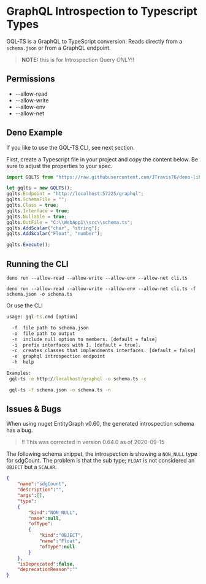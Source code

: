 # GraphQL Introspection to Typescript Types
GQL-TS is a GraphQL to TypeScript conversion. Reads directly from a `schema.json` or from a GraphQL endpoint. 


> **NOTE:** this is for Introspection Query _ONLY_!!

## Permissions
* --allow-read
* --allow-write
* --allow-env
* --allow-net

## Deno Example
If you like to use the GQL-TS CLI, see next section.

First, create a Typescript file in your project and copy the content below. Be sure to adjust the properties to your spec.

```ts
import GQLTS from "https://raw.githubusercontent.com/JTravis76/deno-lib/master/gql-ts/mod.ts";

let gqlts = new GQLTS();
gqlts.Endpoint = "http://localhost:57225/graphql";
gqlts.SchemaFile = "";
gqlts.Class = true;
gqlts.Interface = true;
gqlts.Nullable = true;
gqlts.OutFile = "C:\\WebApp1\\src\\schema.ts";
gqlts.AddScalar("char", "string");
gqlts.AddScalar("Float", "number");

gqlts.Execute();
```

## Running the CLI
```
deno run --allow-read --allow-write --allow-env --allow-net cli.ts

deno run --allow-read --allow-write --allow-env --allow-net cli.ts -f schema.json -o schema.ts
```

Or use the CLI

```cmd
usage: gql-ts.cmd [option]

  -f  file path to schema.json
  -o  file path to output
  -n  include null option to members. [default = false]
  -i  prefix interfaces with I. [default = true].
  -c  creates classes that implendments interfaces. [default = false]
  -e  graphql introspection endpoint
  -h  help

Examples:
 gql-ts -e http://localhost/graphql -o schema.ts -c

 gql-ts -f schema.json -o schema.ts -n
```

## Issues & Bugs

When using nuget EntityGraph v0.60, the generated introspection schema has a bug.

> !! This was corrected in version 0.64.0 as of 2020-09-15

The following schema snippet, the introspection is showing a `NON_NULL` type for sdgCount. The problem is that the sub type; `FLOAT` is not considered an `OBJECT` but a `SCALAR`.  


```json
{
    "name":"sdgCount",
    "description":"",
    "args":[],
    "type":
    {
        "kind":"NON_NULL",
        "name":null,
        "ofType":
        {
            "kind":"OBJECT",
            "name":"Float",
            "ofType":null
        }
    },
    "isDeprecated":false,
    "deprecationReason":""
}
```
